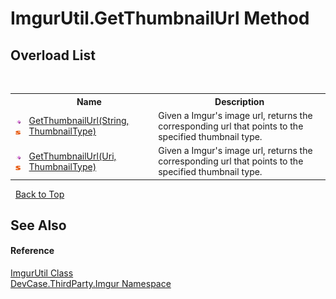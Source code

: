 # ImgurUtil.GetThumbnailUrl Method 
 


## Overload List
&nbsp;<table><tr><th></th><th>Name</th><th>Description</th></tr><tr><td>![Public method](media/pubmethod.gif "Public method")![Static member](media/static.gif "Static member")</td><td><a href="M_DevCase_ThirdParty_Imgur_ImgurUtil_GetThumbnailUrl">GetThumbnailUrl(String, ThumbnailType)</a></td><td>
Given a Imgur's image url, returns the corresponding url that points to the specified thumbnail type.</td></tr><tr><td>![Public method](media/pubmethod.gif "Public method")![Static member](media/static.gif "Static member")</td><td><a href="M_DevCase_ThirdParty_Imgur_ImgurUtil_GetThumbnailUrl_1">GetThumbnailUrl(Uri, ThumbnailType)</a></td><td>
Given a Imgur's image url, returns the corresponding url that points to the specified thumbnail type.</td></tr></table>&nbsp;
<a href="#imgurutil.getthumbnailurl-method">Back to Top</a>

## See Also


#### Reference
<a href="T_DevCase_ThirdParty_Imgur_ImgurUtil">ImgurUtil Class</a><br /><a href="N_DevCase_ThirdParty_Imgur">DevCase.ThirdParty.Imgur Namespace</a><br />